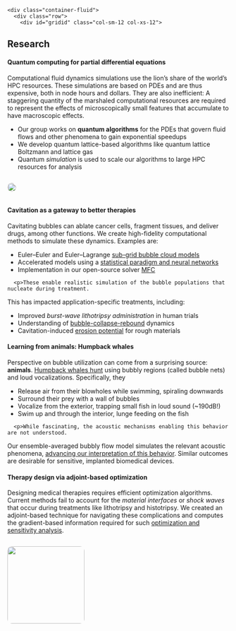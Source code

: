 <!DOCTYPE html>
<html>

  <body>


    <div class="container-fluid">
      <div class="row">
        <div id="gridid" class="col-sm-12 col-xs-12">
  <h2 id="research">Research</h2>

<style>
img{
  border-radius: 10px;
}
.col-md-3 {
  margin-top:10px;
  margin-bottom:10px;
  padding:0px;
  display:block;
  overflow:hidden;
  text-align:center;
  display: table-cell;
  background: white;
  border-radius: 20px;
  height: auto;
  <!-- border: 1px solid black; -->
}
iframe {
  margin:0;
  padding:0;
  width: 175px;
  display: inline;
  vertical-align: middle;
}
</style>

<div class="jumbotron">
  <h4>Quantum computing for partial differential equations</h4>
  <p>Computational fluid dynamics simulations use the lion’s share of the world’s HPC resources.
These simulations are based on PDEs and are thus expensive, both in node hours and dollars.
They are also inefficient: A staggering quantity of the marshaled computational resources are required to represent the effects of microscopically small features that accumulate to have macroscopic effects.</p>
  <div class="row align-items-end">
    <div class="col-md-9 col-sm-12">
      <ul>
        <li>Our group works on <strong>quantum algorithms</strong> for the PDEs that govern fluid flows and other phenomena to gain exponential speedups</li>
        <li>We develop quantum lattice-based algorithms like quantum lattice Boltzmann and lattice gas</li>
        <li>Quantum <em>simulation</em> is used to scale our algorithms to large HPC resources for analysis</li>
      </ul>
    </div>
    <div class="col-md-3 col-sm-12" style="background-color:transparent">
      <p><img width="100%" src="/images/respic/qlbm.png" /></p>
    </div>
  </div>
</div>

<div class="jumbotron">
  <div class="row align-items-end">
    <div class="col-md-9 col-sm-12">
      <h4>Cavitation as a gateway to better therapies</h4>
      <p>Cavitating bubbles can ablate cancer cells, fragment tissues, and deliver drugs, among other functions.
We create high-fidelity computational methods to simulate these dynamics.
Examples are:</p>
      <ul>
        <li>Euler–Euler and Euler–Lagrange <a href="/papers/bryngelson-IJMF-19.pdf" target="_blank">sub-grid bubble cloud models</a></li>
        <li>Accelerated models using a <a href="/papers/bryngelson-IJMF-20.pdf" target="_blank">statistical paradigm and neural networks</a></li>
        <li>Implementation in our open-source solver <a href="/papers/bryngelson-CPC-20.pdf" target="_blank">MFC</a></li>
      </ul>

      <p>These enable realistic simulation of the bubble populations that nucleate during treatment.
This has impacted application-specific treatments, including:</p>
      <ul>
        <li>Improved <em>burst-wave lithotripsy administration</em> in human trials</li>
        <li>Understanding of <a href="/papers/schmidmayer-JCP-20.pdf" target="_blank">bubble-collapse-rebound</a> dynamics</li>
        <li>Cavitation-induced <a href="/papers/trummler-JFM-20.pdf" target="_blank">erosion potential</a> for rough materials</li>
      </ul>
    </div>
 
  </div>
</div>


<div class="jumbotron">
  <div class="row align-items-end">
    <div class="col-md-9 col-sm-12">
      <h4>Learning from animals: Humpback whales</h4>
      <p>Perspective on bubble utilization can come from a surprising source: <strong>animals</strong>.
<a href="https://www.youtube.com/watch?v=Q8iDcLTD9wQ" target="_blank">Humpback whales hunt</a> using bubbly regions (called bubble nets) and loud vocalizations.
Specifically, they</p>
      <ul>
        <li>Release air from their blowholes while swimming, spiraling downwards</li>
        <li>Surround their prey with a wall of bubbles</li>
        <li>Vocalize from the exterior, trapping small fish in loud sound (~190dB!)</li>
        <li>Swim up and through the interior, lunge feeding on the fish</li>
      </ul>

      <p>While fascinating, the acoustic mechanisms enabling this behavior are not understood.
Our ensemble-averaged bubbly flow model simulates the relevant acoustic phenomena, <a href="/papers/bryngelson-JASA-20.pdf" target="_blank">advancing our interpretation of this behavior</a>.
Similar outcomes are desirable for sensitive, implanted biomedical devices.</p>
    </div>
   </div>
</div>

<div class="jumbotron">
  <div class="row align-items-end">
    <div class="col-md-9 col-sm-12">
      <h4>Therapy design via adjoint-based optimization</h4>
      <p>Designing medical therapies requires efficient optimization algorithms. 
Current methods fail to account for the <em>material interfaces</em> or <em>shock waves</em> that occur during treatments like lithotripsy and histotripsy.
We created an adjoint-based technique for navigating these complications and computes the gradient-based information required for such <a href="/papers/bryngelson-xpacc-18.pdf" target="_blank">optimization and sensitivity analysis</a>.</p>
    </div>
    <div class="col-md-3 col-sm-12" style="background-color:transparent">
      <p><img src="/images/respic/lithotripsy.jpg" width="175px" /></p>
    </div>
  </div>
</div>




  </body>

</html>
